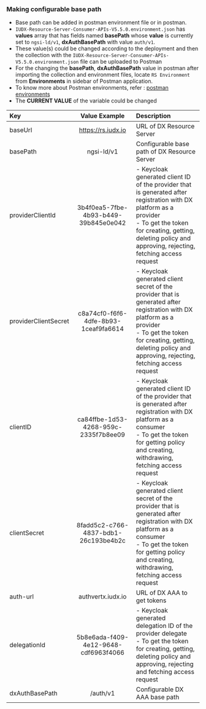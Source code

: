 ### Making configurable base path
- Base path can be added in postman environment file or in postman.
- `IUDX-Resource-Server-Consumer-APIs-V5.5.0.environment.json` has **values** array that has fields named **basePath** whose **value** is currently set to `ngsi-ld/v1`, **dxAuthBasePath** with value `auth/v1`.
- These value(s) could be changed according to the deployment and then the collection with the `IUDX-Resource-Server-Consumer-APIs-V5.5.0.environment.json` file can be uploaded to Postman
- For the changing the **basePath**, **dxAuthBasePath** value in postman after importing the collection and environment files, locate `RS Environment` from **Environments** in sidebar of Postman application.
- To know more about Postman environments, refer : [postman environments](https://learning.postman.com/docs/sending-requests/managing-environments/)
- The **CURRENT VALUE** of the variable could be changed

| Key                          |            Value Example             | Description                                                                                                                                                                                                                                 |
|:-----------------------------|:------------------------------------:|:--------------------------------------------------------------------------------------------------------------------------------------------------------------------------------------------------------------------------------------------|
| baseUrl                      |          https://rs.iudx.io          | URL of DX Resource Server                                                                                                                                                                                                                   |
| basePath                     |              ngsi-ld/v1              | Configurable base path of DX Resource Server                                                                                                                                                                                                |
| providerClientId             | 3b4f0ea5-7fbe-4b93-b449-39b845e0e042 | - Keycloak generated client ID of the provider that is generated after registration with DX platform as a provider<br/>  - To get the token for creating, getting, deleting policy and approving, rejecting, fetching access request        |
| providerClientSecret         | c8a74cf0-f6f6-4dfe-8b93-1ceaf9fa6614 | - Keycloak generated client secret of the provider that is generated after registration with DX platform as a provider<br/>  - To get the token for creating, getting, deleting policy and approving, rejecting, fetching access request    |
| clientID                     | ca84ffbe-1d53-4268-959c-2335f7b8ee09 | - Keycloak generated client ID of the provider that is generated after registration with DX platform as a consumer <br/>  - To get the token for getting policy and creating, withdrawing, fetching access request                          |
| clientSecret                 | 8fadd5c2-c766-4837-bdb1-26c193be4b2c | - Keycloak generated client secret of the provider that is generated after registration with DX platform as a consumer <br/>  - To get the token for getting policy and creating, withdrawing, fetching access request                      |
| auth-url                     |          authvertx.iudx.io           | URL of DX AAA to get tokens                                                                                                                                                                                                                 |
| delegationId                 | 5b8e6ada-f409-4e12-9648-cdf6963f4066 | - Keycloak generated delegation ID of the provider delegate <br/>  - To get the token for creating, getting, deleting policy and approving, rejecting and fetching access request                                                           |
| dxAuthBasePath               |               /auth/v1               | Configurable DX AAA base path                                                                                                                                                                                                               |
